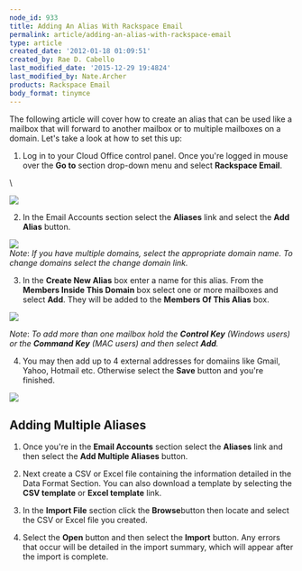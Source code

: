 ```yaml
---
node_id: 933
title: Adding An Alias With Rackspace Email
permalink: article/adding-an-alias-with-rackspace-email
type: article
created_date: '2012-01-18 01:09:51'
created_by: Rae D. Cabello
last_modified_date: '2015-12-29 19:4824'
last_modified_by: Nate.Archer
products: Rackspace Email
body_format: tinymce
---
```


The following article will cover how to create an alias that can be used
like a mailbox that will forward to another mailbox or to multiple
mailboxes on a domain. Let's take a look at how to set this up: 

1. Log in to your Cloud Office control panel. Once you're logged in
mouse over the **Go to** section drop-down menu and select **Rackspace
Email**.

\

 ![](http://c4162713.r13.cf2.rackcdn.com/(E%26A)RackspaceEmailAlias.png) 

2. In the Email Accounts section select the **Aliases** link and select
the **Add Alias** button.

![](http://c4162713.r13.cf2.rackcdn.com/(E%26A)RackspaceEmailAlias2.png) \
 *Note*: *If you have multiple domains, select the appropriate domain
name. To change domains select the change domain link.* 

3. In the **Create New Alias** box enter a name for this alias. From
the **Members Inside This Domain** box select one or more mailboxes and
select **Add**. They will be added to the **Members Of This Alias** box.

![](http://c4162713.r13.cf2.rackcdn.com/(E%26A)RackspaceEmailAlias3.png) 

*Note*: *To add more than one mailbox hold the **Control Key** (Windows
users) or the **Command Key** (MAC users) and then select **Add**.* 

4. You may then add up to 4 external addresses for domaiins like Gmail,
Yahoo, Hotmail etc. Otherwise select the **Save** button and you're
finished.

![](http://c4162713.r13.cf2.rackcdn.com/(E%26A)RackspaceEmailAlias4.png)   

 

Adding Multiple Aliases
-----------------------

1. Once you're in the **Email Accounts** section select the **Aliases**
link and then select the **Add Multiple Aliases** button.

2. Next create a CSV or Excel file containing the information detailed
in the Data Format Section. You can also download a template by
selecting the **CSV template** or **Excel template** link.

3. In the **Import File** section click the **Browse**button then
locate and select the CSV or Excel file you created.

4. Select the **Open** button and then select the **Import** button.
Any errors that occur will be detailed in the import summary, which will
appear after the import is complete.   

   

